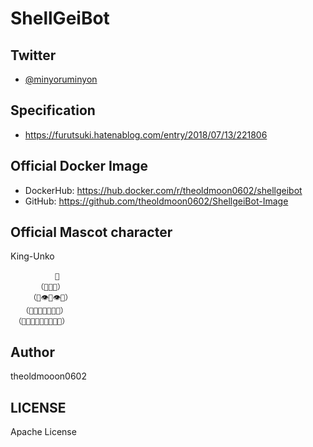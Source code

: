 # ShellGeiBot

## Twitter

- [@minyoruminyon](https://twitter.com/minyoruminyon)

## Specification

- https://furutsuki.hatenablog.com/entry/2018/07/13/221806

## Official Docker Image

- DockerHub: https://hub.docker.com/r/theoldmoon0602/shellgeibot
- GitHub: https://github.com/theoldmoon0602/ShellgeiBot-Image

## Official Mascot character

King-Unko

    　　　　　　👑
    　　　　（💩💩💩）
    　　　（💩👁💩👁💩）
    　　（💩💩💩👃💩💩💩）
    　（💩💩💩💩👄💩💩💩💩）

## Author

theoldmooon0602

## LICENSE

Apache License


